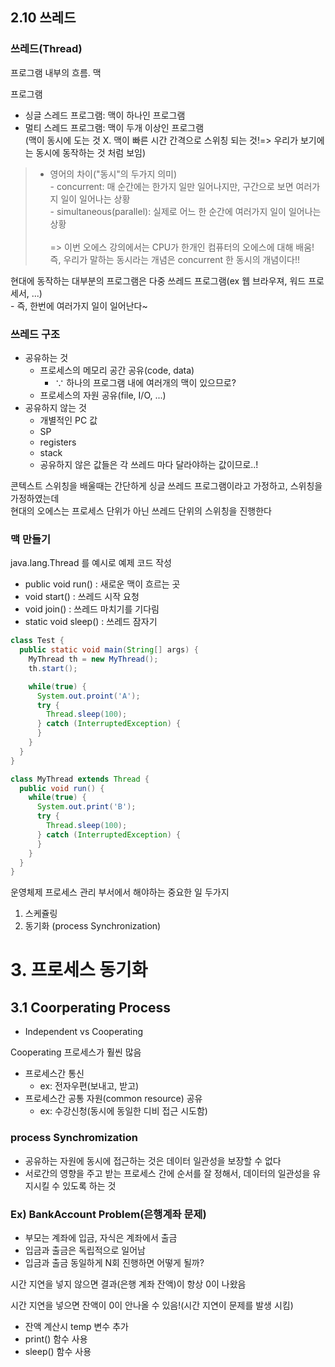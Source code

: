 
## 2.10 쓰레드

### 쓰레드(Thread)
프로그램 내부의 흐름. 맥

프로그램
- 싱글 스레드 프로그램: 맥이 하나인 프로그램
- 멀티 스레드 프로그램: 맥이 두개 이상인 프로그램   
(맥이 동시에 도는 것 X. 맥이 빠른 시간 간격으로 스위칭 되는 것!=> 우리가 보기에는 동시에 동작하는 것 처럼 보임)

>	- 영어의 차이("동시"의 두가지 의미)   
		- concurrent: 매 순간에는 한가지 일만 일어나지만, 구간으로 보면 여러가지 일이 일어나는 상황   
		- simultaneous(parallel): 실제로 어느 한 순간에 여러가지 일이 일어나는 상황      <br><br>
		=> 이번 오에스 강의에서는 CPU가 한개인 컴퓨터의 오에스에 대해 배움!   
	즉, 우리가 말하는 동시라는 개념은 concurrent 한 동시의 개념이다!!


현대에 동작하는 대부분의 프로그램은 다중 쓰레드 프로그램(ex 웹 브라우져, 워드 프로세서, ...)   
	- 즉, 한번에 여러가지 일이 일어난다~


### 쓰레드 구조
- 공유하는 것
	- 프로세스의 메모리 공간 공유(code, data)
		- ∵ 하나의 프로그램 내에 여러개의 맥이 있으므로?
	- 프로세스의 자원 공유(file, I/O, ...)
- 공유하지 않는 것
	- 개별적인 PC 값
	- SP
	- registers
	- stack
	- 공유하지 않은 값들은 각 쓰레드 마다 달라야하는 값이므로..!


콘텍스트 스위칭을 배울때는 간단하게 싱글 쓰레드 프로그램이라고 가정하고, 스위칭을 가정하였는데       
현대의 오에스는 프로세스 단위가 아닌 쓰레드 단위의 스위칭을 진행한다





### 맥 만들기
java.lang.Thread 를 예시로 예제 코드 작성
- public void run() : 새로운 맥이 흐르는 곳
- void  start() : 쓰레드 시작 요청
- void join() : 쓰레드 마치기를 기다림
- static void sleep() : 쓰레드 잠자기


```java
class Test {
  public static void main(String[] args) {
    MyThread th = new MyThread();
    th.start();

    while(true) {
      System.out.proint('A');
      try {
        Thread.sleep(100);
      } catch (InterruptedException) {
      }
    }
  }
}

class MyThread extends Thread {
  public void run() {
    while(true) {
      System.out.print('B');
      try {
        Thread.sleep(100);
      } catch (InterruptedException) {
      }
    }
  }
}

```



운영체제 프로세스 관리 부서에서 해야하는 중요한 일 두가지

1. 스케쥴링
2. 동기화 (process Synchronization)




# 3. 프로세스 동기화

## 3.1 Coorperating Process

- Independent vs Cooperating

Cooperating 프로세스가 훨씬 많음
- 프로세스간 통신
	- ex: 전자우편(보내고, 받고)
- 프로세스간 공통 자원(common resource) 공유
	- ex: 수강신청(동시에 동일한 디비 접근 시도함)


### process Synchromization

- 공유하는 자원에 동시에 접근하는 것은 데이터 일관성을 보장할 수 없다
- 서로간의 영향을 주고 받는 프로세스 간에 순서를 잘 정해서, 데이터의 일관성을 유지시킬 수 있도록 하는 것




### Ex) BankAccount Problem(은행계좌 문제)
- 부모는 계좌에 입금, 자식은 계좌에서 출금
- 입금과 출금은 독립적으로 일어남
- 입금과 출금 동일하게 N회 진행하면 어떻게 될까?


시간 지연을 넣지 않으면 결과(은행 계좌 잔액)이 항상 0이 나왔음

시간 지연을 넣으면 잔액이 0이 안나올 수 있음!(시간 지연이 문제를 발생 시킴)  
- 잔액 계산시 temp 변수 추가
- print() 함수 사용
- sleep() 함수 사용

	